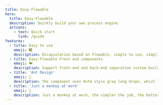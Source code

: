 ```yaml
---
title: Easy-Flowable
hero:
  title: Easy-Flowable
  description: Quickly build your own process engine
  actions:
    - text: Quick start
      link: /guide
features:
  - title: Easy to use
    emoji: 🎆
    description: Encapsulation based on Flowable, simple to use, simplified configuration
  - title: Easy-Flowable Front end components
    emoji: 🐦‍
    description: Support front-end and back-end separation custom building, canvas component, secondary encapsulation based on BpmnJs, simple configuration with diversified functions
  - title: 'Ant Design'
    emoji: 🚀
    description: The component uses Antd style gray long drops, which look good
  - title: 'Just a monkey at work'
    emoji: 🐒
    description: Just a monkey at work, the simpler the job, the better. The lower level is not that important anymore. Simplify it and rest well after work, spend more time exercising, and love yourself better than anything else!!!
---
```

